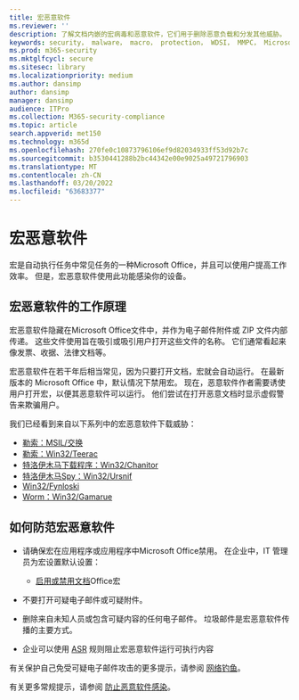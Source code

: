```yaml
---
title: 宏恶意软件
ms.reviewer: ''
description: 了解文档内嵌的宏病毒和恶意软件，它们用于删除恶意负载和分发其他威胁。
keywords: security， malware， macro， protection， WDSI， MMPC， Microsoft 恶意软件防护中心， macro virus， macro malware， documents， viruss in Office， viruss in Word
ms.prod: m365-security
ms.mktglfcycl: secure
ms.sitesec: library
ms.localizationpriority: medium
ms.author: dansimp
author: dansimp
manager: dansimp
audience: ITPro
ms.collection: M365-security-compliance
ms.topic: article
search.appverid: met150
ms.technology: m365d
ms.openlocfilehash: 270fe0c10873796106ef9d82034933ff53d92b7c
ms.sourcegitcommit: b3530441288b2bc44342e00e9025a49721796903
ms.translationtype: MT
ms.contentlocale: zh-CN
ms.lasthandoff: 03/20/2022
ms.locfileid: "63683377"
---
```

# <a name="macro-malware"></a>宏恶意软件

宏是自动执行任务中常见任务的一种Microsoft Office，并且可以使用户提高工作效率。 但是，宏恶意软件使用此功能感染你的设备。

## <a name="how-macro-malware-works"></a>宏恶意软件的工作原理

宏恶意软件隐藏在Microsoft Office文件中，并作为电子邮件附件或 ZIP 文件内部传递。 这些文件使用旨在吸引或吸引用户打开这些文件的名称。 它们通常看起来像发票、收据、法律文档等。

宏恶意软件在若干年后相当常见，因为只要打开文档，宏就会自动运行。 在最新版本的 Microsoft Office 中，默认情况下禁用宏。 现在，恶意软件作者需要诱使用户打开宏，以便其恶意软件可以运行。 他们尝试在打开恶意文档时显示虚假警告来欺骗用户。

我们已经看到来自以下系列中的宏恶意软件下载威胁：

* [勒索：MSIL/交换](https://www.microsoft.com/en-us/wdsi/threats/malware-encyclopedia-description?Name=Ransom:MSIL/Swappa.A)
* [勒索：Win32/Teerac](https://www.microsoft.com/en-us/wdsi/threats/malware-encyclopedia-description?Name=Ransom:Win32/Teerac&threatId=-2147277789)
* [特洛伊木马下载程序：Win32/Chanitor](https://www.microsoft.com/en-us/wdsi/threats/malware-encyclopedia-description?Name=TrojanDownloader:Win32/Chanitor.A)
* [特洛伊木马Spy：Win32/Ursnif](https://www.microsoft.com/en-us/wdsi/threats/malware-encyclopedia-description?Name=TrojanSpy:Win32/Ursnif) 
* [Win32/Fynloski](https://www.microsoft.com/en-us/wdsi/threats/malware-encyclopedia-description?Name=Win32/Fynloski)
* [Worm：Win32/Gamarue](https://www.microsoft.com/en-us/wdsi/threats/malware-encyclopedia-description?Name=Win32/Gamarue)

## <a name="how-to-protect-against-macro-malware"></a>如何防范宏恶意软件

* 请确保宏在应用程序或应用程序中Microsoft Office禁用。 在企业中，IT 管理员为宏设置默认设置：
    * [启用或禁用文档](https://support.office.com/article/Enable-or-disable-macros-in-Office-documents-7b4fdd2e-174f-47e2-9611-9efe4f860b12)Office宏

* 不要打开可疑电子邮件或可疑附件。

* 删除来自未知人员或包含可疑内容的任何电子邮件。 垃圾邮件是宏恶意软件传播的主要方式。

* 企业可以使用 [ASR](/microsoft-365/security/defender-endpoint/attack-surface-reduction) 规则阻止宏恶意软件运行可执行内容

有关保护自己免受可疑电子邮件攻击的更多提示，请参阅 [网络钓鱼](phishing.md)。

有关更多常规提示，请参阅 [防止恶意软件感染](prevent-malware-infection.md)。